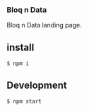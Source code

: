 ### Bloq n Data

Bloq n Data landing page. 

## install
```
$ npm i 
```

## Development

```
$ npm start
```
